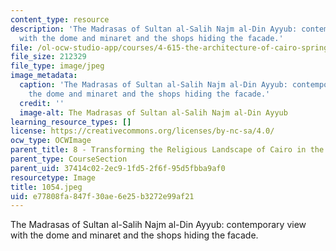 ```yaml
---
content_type: resource
description: 'The Madrasas of Sultan al-Salih Najm al-Din Ayyub: contemporary view
  with the dome and minaret and the shops hiding the facade.'
file: /ol-ocw-studio-app/courses/4-615-the-architecture-of-cairo-spring-2002/e77808fa847f30ae6e25b3272e99af21_1054.jpeg
file_size: 212329
file_type: image/jpeg
image_metadata:
  caption: 'The Madrasas of Sultan al-Salih Najm al-Din Ayyub: contemporary view with
    the dome and minaret and the shops hiding the facade.'
  credit: ''
  image-alt: The Madrasas of Sultan al-Salih Najm al-Din Ayyub
learning_resource_types: []
license: https://creativecommons.org/licenses/by-nc-sa/4.0/
ocw_type: OCWImage
parent_title: 8 - Transforming the Religious Landscape of Cairo in the Ayyubid Period
parent_type: CourseSection
parent_uid: 37414c02-2ec9-1fd5-2f6f-95d5fbba9af0
resourcetype: Image
title: 1054.jpeg
uid: e77808fa-847f-30ae-6e25-b3272e99af21
---
```

The Madrasas of Sultan al-Salih Najm al-Din Ayyub: contemporary view with the dome and minaret and the shops hiding the facade.